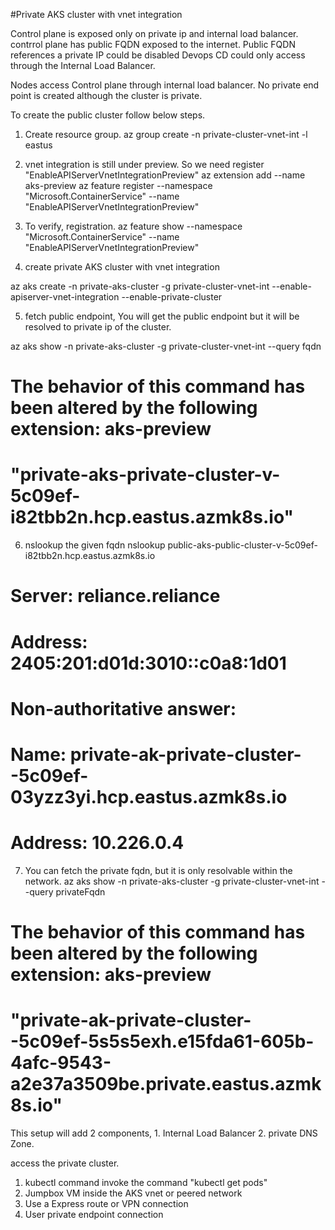 #Private AKS cluster with vnet integration

Control plane is exposed only on private ip and internal load balancer.
contrrol plane has public FQDN exposed to the internet. Public FQDN references a private IP could be disabled
Devops CD could only access through the Internal Load Balancer. 

Nodes access Control plane through internal load balancer.
No private end point is created although the cluster is private.

To create the public cluster follow below steps.

1. Create resource group.
az group create -n private-cluster-vnet-int -l eastus
2. vnet integration is still under preview. So we need register "EnableAPIServerVnetIntegrationPreview"
az extension add --name aks-preview
az feature register --namespace "Microsoft.ContainerService" --name "EnableAPIServerVnetIntegrationPreview"
3. To verify, registration.
az feature show --namespace "Microsoft.ContainerService" --name "EnableAPIServerVnetIntegrationPreview"

4. create private AKS cluster with vnet integration

az aks create -n private-aks-cluster -g private-cluster-vnet-int --enable-apiserver-vnet-integration --enable-private-cluster

5. fetch public endpoint, You will get the public endpoint but it will be resolved to private ip of the cluster.

az aks show -n private-aks-cluster -g private-cluster-vnet-int --query fqdn
# The behavior of this command has been altered by the following extension: aks-preview
# "private-aks-private-cluster-v-5c09ef-i82tbb2n.hcp.eastus.azmk8s.io"

6. nslookup the given fqdn
nslookup public-aks-public-cluster-v-5c09ef-i82tbb2n.hcp.eastus.azmk8s.io
# Server:  reliance.reliance
# Address:  2405:201:d01d:3010::c0a8:1d01

# Non-authoritative answer:
# Name:    private-ak-private-cluster--5c09ef-03yzz3yi.hcp.eastus.azmk8s.io
# Address:  10.226.0.4
7. You can fetch the private fqdn, but it is only resolvable within the network.
az aks show -n private-aks-cluster -g private-cluster-vnet-int --query privateFqdn
# The behavior of this command has been altered by the following extension: aks-preview
# "private-ak-private-cluster--5c09ef-5s5s5exh.e15fda61-605b-4afc-9543-a2e37a3509be.private.eastus.azmk8s.io"
This setup will add 2 components, 1. Internal Load Balancer 2. private DNS Zone.

access the private cluster.
1. kubectl command invoke the command "kubectl get pods"
2. Jumpbox VM inside the AKS vnet or peered network
3. Use a Express route or VPN connection
4. User private endpoint connection

